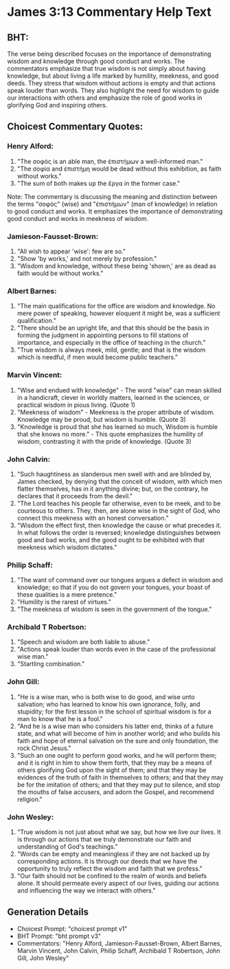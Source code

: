 # James 3:13 Commentary Help Text

## BHT:
The verse being described focuses on the importance of demonstrating wisdom and knowledge through good conduct and works. The commentators emphasize that true wisdom is not simply about having knowledge, but about living a life marked by humility, meekness, and good deeds. They stress that wisdom without actions is empty and that actions speak louder than words. They also highlight the need for wisdom to guide our interactions with others and emphasize the role of good works in glorifying God and inspiring others.

## Choicest Commentary Quotes:
### Henry Alford:
1. "The σοφός is an able man, the ἐπιστήμων a well-informed man."
2. "The σοφία and ἐπιστήμη would be dead without this exhibition, as faith without works."
3. "The sum of both makes up the ἔργα in the former case."

Note: The commentary is discussing the meaning and distinction between the terms "σοφός" (wise) and "ἐπιστήμων" (man of knowledge) in relation to good conduct and works. It emphasizes the importance of demonstrating good conduct and works in meekness of wisdom.

### Jamieson-Fausset-Brown:
1. "All wish to appear 'wise': few are so."
2. "Show 'by works,' and not merely by profession."
3. "Wisdom and knowledge, without these being 'shown,' are as dead as faith would be without works."

### Albert Barnes:
1. "The main qualifications for the office are wisdom and knowledge. No mere power of speaking, however eloquent it might be, was a sufficient qualification."
2. "There should be an upright life, and that this should be the basis in forming the judgment in appointing persons to fill stations of importance, and especially in the office of teaching in the church."
3. "True wisdom is always meek, mild, gentle; and that is the wisdom which is needful, if men would become public teachers."

### Marvin Vincent:
1. "Wise and endued with knowledge" - The word "wise" can mean skilled in a handicraft, clever in worldly matters, learned in the sciences, or practical wisdom in pious living. (Quote 1)
2. "Meekness of wisdom" - Meekness is the proper attribute of wisdom. Knowledge may be proud, but wisdom is humble. (Quote 3)
3. "Knowledge is proud that she has learned so much, Wisdom is humble that she knows no more." - This quote emphasizes the humility of wisdom, contrasting it with the pride of knowledge. (Quote 3)

### John Calvin:
1. "Such haughtiness as slanderous men swell with and are blinded by, James checked, by denying that the conceit of wisdom, with which men flatter themselves, has in it anything divine; but, on the contrary, he declares that it proceeds from the devil."
2. "The Lord teaches his people far otherwise, even to be meek, and to be courteous to others. They, then, are alone wise in the sight of God, who connect this meekness with an honest conversation."
3. "Wisdom the effect first, then knowledge the cause or what precedes it. In what follows the order is reversed; knowledge distinguishes between good and bad works, and the good ought to be exhibited with that meekness which wisdom dictates."

### Philip Schaff:
1. "The want of command over our tongues argues a defect in wisdom and knowledge; so that if you do not govern your tongues, your boast of these qualities is a mere pretence."
2. "Humility is the rarest of virtues."
3. "The meekness of wisdom is seen in the government of the tongue."

### Archibald T Robertson:
1. "Speech and wisdom are both liable to abuse."
2. "Actions speak louder than words even in the case of the professional wise man."
3. "Startling combination."

### John Gill:
1. "He is a wise man, who is both wise to do good, and wise unto salvation; who has learned to know his own ignorance, folly, and stupidity; for the first lesson in the school of spiritual wisdom is for a man to know that he is a fool."
2. "And he is a wise man who considers his latter end, thinks of a future state, and what will become of him in another world; and who builds his faith and hope of eternal salvation on the sure and only foundation, the rock Christ Jesus."
3. "Such an one ought to perform good works, and he will perform them; and it is right in him to show them forth, that they may be a means of others glorifying God upon the sight of them; and that they may be evidences of the truth of faith in themselves to others; and that they may be for the imitation of others; and that they may put to silence, and stop the mouths of false accusers, and adorn the Gospel, and recommend religion."

### John Wesley:
1. "True wisdom is not just about what we say, but how we live our lives. It is through our actions that we truly demonstrate our faith and understanding of God's teachings."
2. "Words can be empty and meaningless if they are not backed up by corresponding actions. It is through our deeds that we have the opportunity to truly reflect the wisdom and faith that we profess."
3. "Our faith should not be confined to the realm of words and beliefs alone. It should permeate every aspect of our lives, guiding our actions and influencing the way we interact with others."


## Generation Details
- Choicest Prompt: "choicest prompt v1"
- BHT Prompt: "bht prompt v3"
- Commentators: "Henry Alford, Jamieson-Fausset-Brown, Albert Barnes, Marvin Vincent, John Calvin, Philip Schaff, Archibald T Robertson, John Gill, John Wesley"
